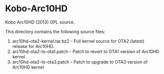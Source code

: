 Kobo-Arc10HD
===========

Kobo Arc10HD (2013) GPL source.

This directory contains the following source files:

1. arc10hd-ota2-kernel.tar.bz2 - Full kernel source for OTA2 (latest) release for Arc10HD.
2. arc10hd-ota2-to-ota1.patch - Patch to revert to OTA1 version of Arc10HD kernel
3. arc10hd-ota2-to-ota3.patch - Patch to upgrade to OTA3 version of Arc10HD kernel

